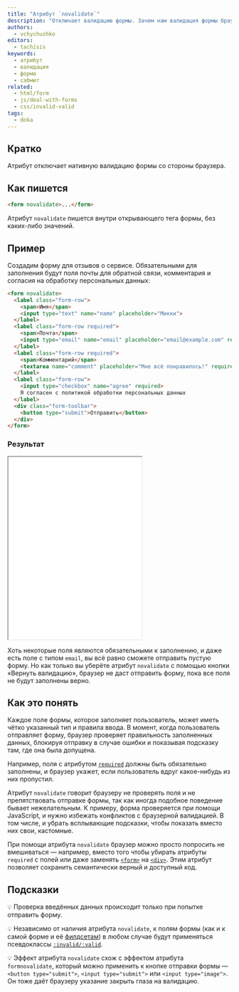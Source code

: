 ```yaml
---
title: "Атрибут `novalidate`"
description: "Отключает валидацию формы. Зачем нам валидация формы браузером, когда у нас есть JavaScript?"
authors:
  - vchychuzhko
editors:
  - tachisis
keywords:
  - атрибут
  - валидация
  - форма
  - сабмит
related:
  - html/form
  - js/deal-with-forms
  - css/invalid-valid
tags:
  - doka
---
```


## Кратко

Атрибут отключает нативную валидацию формы со стороны браузера.

## Как пишется

```html
<form novalidate>...</form>
```

Атрибут `novalidate` пишется внутри открывающего тега формы, без каких-либо значений.

## Пример

Создадим форму для отзывов о сервисе. Обязательными для заполнения будут поля почты для обратной связи, комментария и согласия на обработку персональных данных:

```html
<form novalidate>
  <label class="form-row">
    <span>Имя</span>
    <input type="text" name="name" placeholder="Микки">
  </label>
  <label class="form-row required">
    <span>Почта</span>
    <input type="email" name="email" placeholder="email@example.com" required>
  </label>
  <label class="form-row required">
    <span>Комментарий</span>
    <textarea name="comment" placeholder="Мне всё понравилось!" required></textarea>
  </label>
  <label class="form-row">
    <input type="checkbox" name="agree" required>
    Я согласен с политикой обработки персональных данных
  </label>
  <div class="form-toolbar">
    <button type="submit">Отправить</button>
  </div>
</form>
```

### Результат

<iframe title="Форма с отключенной валидацией" src="demos/form-validation/" height="410"></iframe>

Хоть некоторые поля являются обязательными к заполнению, и даже есть поле с типом `email`, вы всё равно сможете отправить пустую форму. Но как только вы уберёте атрибут `novalidate` с помощью кнопки «Вернуть валидацию», браузер не даст отправить форму, пока все поля не будут заполнены верно.

## Как это понять

Каждое поле формы, которое заполняет пользователь, может иметь чётко указанный тип и правила ввода. В момент, когда пользователь отправляет форму, браузер проверяет правильность заполненных данных, блокируя отправку в случае ошибки и показывая подсказку там, где она была допущена.

Например, поля с атрибутом [`required`](/html/required/) должны быть обязательно заполнены, и браузер укажет, если пользователь вдруг какое-нибудь из них пропустил.

Атрибут `novalidate` говорит браузеру не проверять поля и не препятствовать отправке формы, так как иногда подобное поведение бывает нежелательным. К примеру, форма проверяется при помощи JavaScript, и нужно избежать конфликтов с браузерной валидацией. В том числе, и убрать всплывающие подсказки, чтобы показать вместо них свои, кастомные.

При помощи атрибута `novalidate` браузер можно просто попросить не вмешиваться — например, вместо того чтобы убирать атрибуты `required` с полей или даже заменять [`<form>`](/html/form/) на [`<div>`](/html/div/). Этим атрибут позволяет сохранить семантически верный и доступный код.

## Подсказки

💡 Проверка введённых данных происходит только при попытке отправить форму.

💡 Независимо от наличия атрибута `novalidate`, к полям формы (как и к самой форме и её [филдсетам](/html/fieldset/)) в любом случае будут применяться псевдоклассы [`:invalid/:valid`](/css/invalid-valid/).

💡 Эффект атрибута `novalidate` схож с эффектом атрибута `formnovalidate`, который можно применить к кнопке отправки формы — `<button type="submit">`, `<input type="submit">` или `<input type="image">`. Он тоже даёт браузеру указание закрыть глаза на валидацию.
